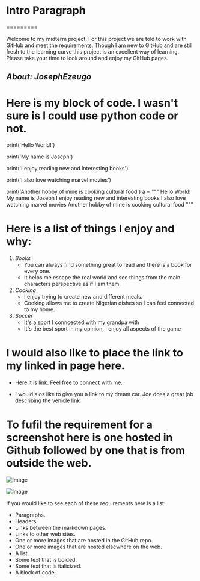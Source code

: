 # Intro Paragraph
=========

Welcome to my midterm project. For this project we are told to work with GitHub and meet the requirements. Though I am new to GitHub and are still fresh to the learning curve this project is an excellent way of learning. Please take your time to look around and enjoy my GitHub pages.

_About: JosephEzeugo_
 --------------------
 # Here is my block of code. I wasn't sure is I could use python code or not.
 
print('Hello World!')

print('My name is Joseph')

print('I enjoy reading new and interesting books')

print('I also love watching marvel movies')

print('Another hobby of mine is cooking cultural food')
a = """
Hello World!
My name is Joseph
I enjoy reading new and interesting books
I also love watching marvel movies
Another hobby of mine is cooking cultural food
"""


    
 # Here is a list of things I enjoy and why:

  1. _Books_
     * You can always find something great to read and there is a book for every one.
     * It helps me escape the real world and see things from the main characters perspective as if I am them.
  2. _Cooking_
     * I enjoy trying to create new and different meals.
     * Cooking allows me to create Nigerian dishes so I can feel connected to my home.
  3. _Soccer_
     * It's a sport I conncected with my grandpa with
     * It's the best sport in my opinion, I enjoy all aspects of the game


# I would also like to place the link to my linked in page here. 
 
 * Here it is [link](https://www.linkedin.com/in/joseph-ezeugo-705420222/). Feel free to connect with me.
 
 * I would alos like to give you a link to my dream car. Joe does a great job describing the vehicle [link](https://www.youtube.com/watch?v=6W4Kf8LxGsE) 


# To fufil the requirement for a screenshot here is one hosted in Github followed by one that is from outside the web.
  
  ![Image](https://github.com/KingEzeugo/Midterm/issues/1#issue-1419086282)
  
  ![Image](https://st.depositphotos.com/1146092/2514/i/450/depositphotos_25143517-stock-photo-cool-dog.jpg)
  
 If you would like to see each of these requirements here is a list:
   * Paragraphs.
   * Headers.
   * Links between the markdown pages.
   * Links to other web sites.
   * One or more images that are hosted in the GitHub repo.
   * One or more images that are hosted elsewhere on the web.
   * A list.
   * Some text that is bolded.
   * Some text that is italicized.
   * A block of code.
